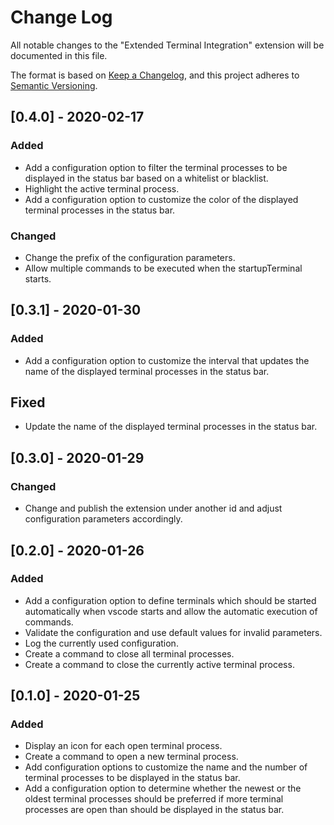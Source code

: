 # Change Log

All notable changes to the "Extended Terminal Integration" extension will be documented in this file.

The format is based on [Keep a Changelog](https://keepachangelog.com/en/1.0.0/),
and this project adheres to [Semantic Versioning](https://semver.org/spec/v2.0.0.html).

## [0.4.0] - 2020-02-17

### Added

- Add a configuration option to filter the terminal processes to be displayed in the status bar based on a whitelist or blacklist.
- Highlight the active terminal process.
- Add a configuration option to customize the color of the displayed terminal processes in the status bar.

### Changed

- Change the prefix of the configuration parameters.
- Allow multiple commands to be executed when the startupTerminal starts.

## [0.3.1] - 2020-01-30

### Added

- Add a configuration option to customize the interval that updates the name of the displayed terminal processes in the status bar.

## Fixed

- Update the name of the displayed terminal processes in the status bar.

## [0.3.0] - 2020-01-29

### Changed

- Change and publish the extension under another id and adjust configuration parameters accordingly.

## [0.2.0] - 2020-01-26

### Added

- Add a configuration option to define terminals which should be started automatically when vscode starts and allow the automatic execution of commands.
- Validate the configuration and use default values for invalid parameters.
- Log the currently used configuration.
- Create a command to close all terminal processes.
- Create a command to close the currently active terminal process.

## [0.1.0] - 2020-01-25

### Added

- Display an icon for each open terminal process.
- Create a command to open a new terminal process.
- Add configuration options to customize the name and the number of terminal processes to be displayed in the status bar.
- Add a configuration option to determine whether the newest or the oldest terminal processes should be preferred if more terminal processes are open than should be displayed in the status bar.
